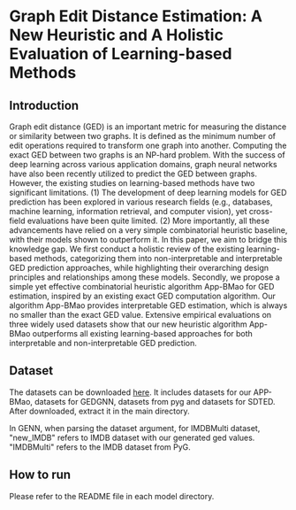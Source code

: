 # Graph Edit Distance Estimation: A New Heuristic and A Holistic Evaluation of Learning-based Methods
## Introduction
Graph edit distance (GED) is an important metric for measuring the distance or similarity between two graphs. It is defined as the minimum number of edit operations required to transform one graph into another. Computing the exact GED between two graphs is an NP-hard problem. With the success of deep learning across various application domains, graph neural networks have also been recently utilized to predict the GED between graphs. However, the existing studies on learning-based methods have two significant limitations. (1) The development of deep learning models for GED prediction has been explored in various research fields (e.g., databases, machine learning, information retrieval, and computer vision), yet cross-field evaluations have been quite limited. (2) More importantly, all these advancements have relied on a very simple combinatorial heuristic baseline, with their models shown to outperform it. In this paper, we aim to bridge this knowledge gap. We first conduct a holistic review of the existing learning-based methods, categorizing them into non-interpretable and interpretable GED prediction approaches, while highlighting their overarching design principles and relationships among these models. Secondly, we propose a simple yet effective combinatorial heuristic algorithm App-BMao for GED estimation, inspired by an existing exact GED computation algorithm. Our algorithm App-BMao provides interpretable GED estimation, which is always no smaller than the exact GED value. Extensive empirical evaluations on three widely used datasets show that our new heuristic algorithm App-BMao outperforms all existing learning-based approaches for both interpretable and non-interpretable GED prediction.

## Dataset
The datasets can be downloaded [here](https://drive.google.com/file/d/1Dwtki6O6T6KgfIXXdcIiqisCxl_nEJFD/view?usp=sharing). It includes datasets for our APP-BMao, datasets for GEDGNN, datasets from pyg and datasets for SDTED.
After downloaded, extract it in the main directory.

In GENN, when parsing the dataset argument, for IMDBMulti dataset, "new_IMDB" refers to IMDB dataset with our generated ged values. "IMDBMulti" refers to the IMDB dataset from PyG.

## How to run
Please refer to the README file in each model directory.